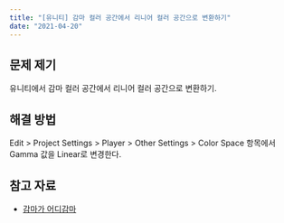 ```yaml
---
title: "[유니티] 감마 컬러 공간에서 리니어 컬러 공간으로 변환하기"
date: "2021-04-20"
---
```


## 문제 제기

유니티에서 감마 컬러 공간에서 리니어 컬러 공간으로 변환하기.

## 해결 방법

Edit > Project Settings > Player > Other Settings > Color Space 항목에서 Gamma 값을 Linear로 변경한다.

## 참고 자료

- [감마가 어디감마](https://www.slideshare.net/jpcorp/ss-96115075)
